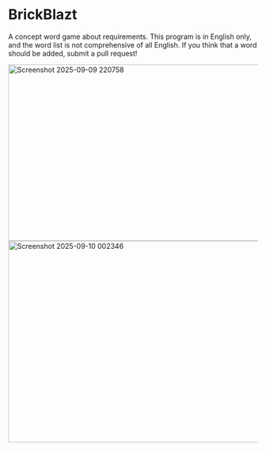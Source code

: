 # BrickBlazt

A concept word game about requirements. This program is in English only, and the word list is not comprehensive of all English.
If you think that a word should be added, submit a pull request!

<img width="1338" height="356" alt="Screenshot 2025-09-09 220758" src="https://github.com/user-attachments/assets/d6d29853-dbdd-4029-bf82-4046ebf1a308" />
<img width="1367" height="407" alt="Screenshot 2025-09-10 002346" src="https://github.com/user-attachments/assets/722e8c7a-426b-4b55-8bcf-7e8f499dcc88" />
